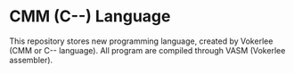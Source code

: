 # CMM (C--) Language
This repository stores new programming language, created by Vokerlee (CMM or C-- language). All program are compiled through VASM (Vokerlee assembler).
